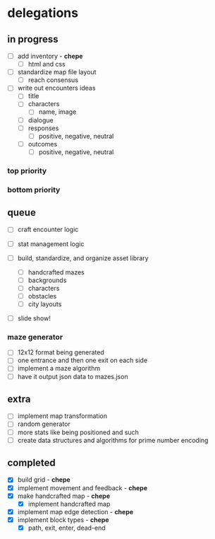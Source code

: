 # delegations

## in progress

- [ ] add inventory - **chepe**
	- [ ] html and css

- [ ] standardize map file layout
	- [ ] reach consensus

- [ ] write out encounters ideas
	- [ ] title
	- [ ] characters
		- [ ] name, image
	- [ ] dialogue
	- [ ] responses
		- [ ] positive, negative, neutral
	- [ ] outcomes
		- [ ] positive, negative, neutral

### top priority

### bottom priority

## queue

- [ ] craft encounter logic
- [ ] stat management logic

- [ ] build, standardize, and organize asset library
	- [ ] handcrafted mazes
	- [ ] backgrounds
	- [ ] characters
	- [ ] obstacles
	- [ ] city layouts

- [ ] slide show!

### maze generator

- [ ] 12x12 format being generated
- [ ] one entrance and then one exit on each side
- [ ] implement a maze algorithm
- [ ] have it output json data to mazes.json

## extra

- [ ] implement map transformation
- [ ] random generator
- [ ] more stats like being positioned and such
- [ ] create data structures and algorithms for prime number encoding

## completed

- [x] build grid - **chepe**
- [x] implement movement and feedback - **chepe**
- [x] make handcrafted map - **chepe**
	- [x] implement handcrafted map
- [x] implement map edge detection - **chepe**
- [x] implement block types - **chepe**
	- [x] path, exit, enter, dead-end
